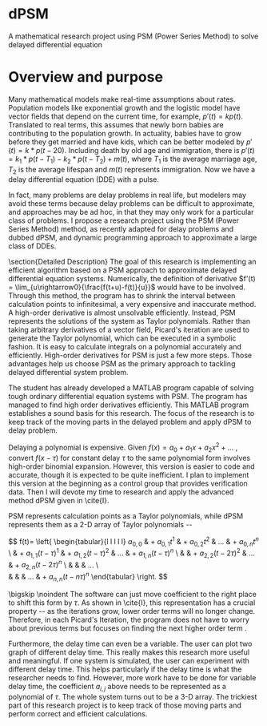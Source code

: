 # dPSM
A mathematical research project using PSM (Power Series Method) to solve delayed differential equation


# Overview and purpose
Many mathematical models make real-time assumptions about rates.  Population models like exponential growth and the logistic model have vector fields that depend on the current time, for example, $p'(t)=k p(t)$.  Translated to real terms, this assumes that newly born babies are contributing to the population growth.  In actuality, babies have to grow before they get married and have kids, which can be better modeled by $p'(t)=k*p(t-20)$. Including death by old age and immigration, there is $p'(t)= k_1*p(t-T_1)-k_2*p(t-T_{2})+m(t)$, where $T_1$ 
is the average marriage age, $T_2$ is the average lifespan and $m(t)$ represents immigration.   Now we have a delay differential equation 
(DDE) with a pulse.  

In fact, many problems are delay problems in real life, but modelers may avoid these terms because delay problems can be difficult to approximate, and approaches may be ad hoc, in that they may only work for a particular class of problems. I propose a research project using the PSM (Power Series Method) method, as recently adapted for delay problems and dubbed dPSM, and dynamic programming approach to approximate a large class of DDEs.  

\section{Detailed Description}
The goal of this research is implementing an efficient algorithm based on a PSM approach to approximate delayed differential equation systems. 
Numerically, the definition of derivative $f'(t) = \lim_{u\rightarrow0}{\frac{f(t+u)-f(t)}{u}}$ would have to be involved. Through this method, the program has to shrink the interval between calculation points to infinitesimal, a very expensive and inaccurate method. A high-order derivative is almost unsolvable efficiently.  Instead, PSM represents the solutions of the system as Taylor polynomials. Rather than taking arbitrary derivatives of a vector field, Picard's iteration are used to generate the Taylor polynomial, which can be executed in a symbolic fashion.
It is easy to calculate integrals on a polynomial accurately and efficiently.  High-order derivatives for PSM is just a few more steps. Those advantages help us choose PSM as the primary approach to tackling delayed differential system problem.

The student has already developed a MATLAB program capable of solving tough ordinary differential equation systems with PSM. The program has managed to find high order derivatives efficiently. This MATLAB program establishes a sound basis for this research. The focus of the research is to keep track of the moving parts in the delayed problem and apply dPSM to delay problem.

Delaying a polynomial is expensive. Given $f(x)= a_{0}+a_{1}x+a_{2}x^{2}+...$ , convert $f(x-\tau)$ for constant delay $\tau$ to the same polynomial form involves high-order binomial expansion. However, this version is easier to code and accurate, though it is expected to be quite inefficient. I plan to implement this version at the beginning as a control group that provides verification data.  Then I will devote my time to research and apply the advanced method dPSM given in \cite{I}.

PSM represents calculation points as a Taylor polynomials, while dPSM represents them as a 2-D array of Taylor polynomials --

$$
f(t)= \left\{
\begin{tabular}{l l l l l}
$a_{0,0}$ & + $a_{0,1}t^1$ & + $a_{0,2}t^2$ & ... & + $a_{0,n}t^n$ \\
  & + $a_{1,1}(t-\tau)^{1}$ & + $a_{1,2}(t-\tau)^{2}$ & ... & + $a_{1,n}(t-\tau)^{n}$ \\
  & & + $a_{2,2}(t-2\tau)^{2}$ & ... & + $a_{2,n}(t-2\tau)^{n}$ \\
  & & & ... \\  
  & & & ... & + $a_{n,n}(t-n\tau)^{n}$
\end{tabular} \right.
$$

\bigskip \noindent The software can just move coefficient to the right place to shift this form by $\tau$. As shown in \cite{I}, this representation has a crucial property -- as the iterations grow, lower order terms will no longer change. Therefore, in each Picard's Iteration, the program does not have to worry about previous terms but focuses on finding the next higher order term .

Furthermore, the delay time can even be a variable. The user can plot two graph of different delay time. This really makes this research more useful and meaningful. If one system is simulated, the user can experiment with different delay time. This helps particularly if the delay time is what the researcher needs to find.  However, more work have to be done for variable delay time, the coefficient $a_{i,j}$ above needs to be represented as a polynomial of $\tau$. The whole system turns out to be a 3-D array. The trickiest part of this research project is to keep track of those moving parts and perform correct and efficient calculations.
